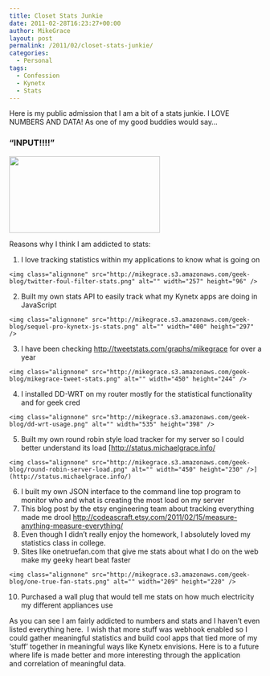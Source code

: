 ```yaml
---
title: Closet Stats Junkie
date: 2011-02-28T16:23:27+00:00
author: MikeGrace
layout: post
permalink: /2011/02/closet-stats-junkie/
categories:
  - Personal
tags:
  - Confession
  - Kynetx
  - Stats
---
```

Here is my public admission that I am a bit of a stats junkie. I LOVE NUMBERS AND DATA! As one of my good buddies would say&#8230;

### &#8220;INPUT!!!!&#8221;

<img class="alignnone" src="http://mikegrace.s3.amazonaws.com/geek-blog/johnny5.jpg" alt="" width="300" height="152" />

Reasons why I think I am addicted to stats:

  1. I love tracking statistics within my applications to know what is going on
  
    <img class="alignnone" src="http://mikegrace.s3.amazonaws.com/geek-blog/twitter-foul-filter-stats.png" alt="" width="257" height="96" />
  2. Built my own stats API to easily track what my Kynetx apps are doing in JavaScript
  
    <img class="alignnone" src="http://mikegrace.s3.amazonaws.com/geek-blog/sequel-pro-kynetx-js-stats.png" alt="" width="400" height="297" />
  3. I have been checking <http://tweetstats.com/graphs/mikegrace> for over a year
  
    <img class="alignnone" src="http://mikegrace.s3.amazonaws.com/geek-blog/mikegrace-tweet-stats.png" alt="" width="450" height="244" />
  4. I installed DD-WRT on my router mostly for the statistical functionality and for geek cred
  
    <img class="alignnone" src="http://mikegrace.s3.amazonaws.com/geek-blog/dd-wrt-usage.png" alt="" width="535" height="398" />
  5. Built my own round robin style load tracker for my server so I could better understand its load [http://status.michaelgrace.info/
  
    <img class="alignnone" src="http://mikegrace.s3.amazonaws.com/geek-blog/round-robin-server-load.png" alt="" width="450" height="230" />](http://status.michaelgrace.info/)
  6. I built my own JSON interface to the command line top program to monitor who and what is creating the most load on my server
  7. This blog post by the etsy engineering team about tracking everything made me drool <http://codeascraft.etsy.com/2011/02/15/measure-anything-measure-everything/>
  8. Even though I didn&#8217;t really enjoy the homework, I absolutely loved my statistics class in college.
  9. Sites like onetruefan.com that give me stats about what I do on the web make my geeky heart beat faster
  
    <img class="alignnone" src="http://mikegrace.s3.amazonaws.com/geek-blog/one-true-fan-stats.png" alt="" width="209" height="220" />
 10. Purchased a wall plug that would tell me stats on how much electricity my different appliances use

As you can see I am fairly addicted to numbers and stats and I haven&#8217;t even listed everything here.  I wish that more stuff was webhook enabled so I could gather meaningful statistics and build cool apps that tied more of my &#8216;stuff&#8217; together in meaningful ways like Kynetx envisions. Here is to a future where life is made better and more interesting through the application and correlation of meaningful data.